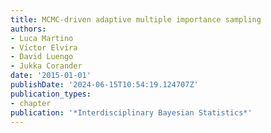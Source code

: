 ```yaml
---
title: MCMC-driven adaptive multiple importance sampling
authors:
- Luca Martino
- Vı́ctor Elvira
- David Luengo
- Jukka Corander
date: '2015-01-01'
publishDate: '2024-06-15T10:54:19.124707Z'
publication_types:
- chapter
publication: '*Interdisciplinary Bayesian Statistics*'
---
```

